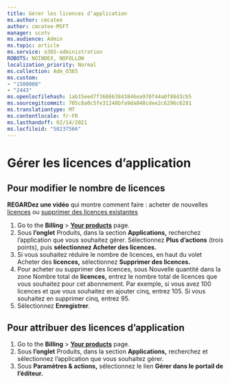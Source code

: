 ```yaml
---
title: Gérer les licences d’application
ms.author: cmcatee
author: cmcatee-MSFT
manager: scotv
ms.audience: Admin
ms.topic: article
ms.service: o365-administration
ROBOTS: NOINDEX, NOFOLLOW
localization_priority: Normal
ms.collection: Adm_O365
ms.custom:
- "1500008"
- "2443"
ms.openlocfilehash: 1ab15eed7f368663843846ea970f44a0f88d3cb5
ms.sourcegitcommit: 705c8a0c5fe31248bfa9da048cdee2c6296c6281
ms.translationtype: MT
ms.contentlocale: fr-FR
ms.lasthandoff: 02/14/2021
ms.locfileid: "50237566"
---
```

# <a name="manage-app-licenses"></a>Gérer les licences d’application

## <a name="to-change-license-quantity"></a>Pour modifier le nombre de licences

**REGARDez une vidéo** qui montre comment faire : acheter de nouvelles [licences](https://go.microsoft.com/fwlink/p/?linkid=2154857) ou [supprimer des licences existantes](https://go.microsoft.com/fwlink/p/?linkid=2154938)

1. Go to the **Billing**  >  **[Your products](https://go.microsoft.com/fwlink/p/?linkid=842054)** page.
2. Sous **l’onglet** Produits, dans la section **Applications,** recherchez l’application que vous souhaitez gérer. Sélectionnez **Plus d’actions** (trois points), puis **sélectionnez Acheter des licences.**
3. Si vous souhaitez réduire le nombre de licences, en haut du volet Acheter des **licences,** sélectionnez **Supprimer des licences.**
4. Pour acheter ou supprimer  des licences, sous Nouvelle quantité dans la zone Nombre total de **licences,** entrez le nombre total de licences que vous souhaitez pour cet abonnement. Par exemple, si vous avez 100 licences et que vous souhaitez en ajouter cinq, entrez 105. Si vous souhaitez en supprimer cinq, entrez 95.
5. Sélectionnez **Enregistrer**.

## <a name="to-assign-app-licenses"></a>Pour attribuer des licences d’application

1. Go to the **Billing**  >  **[Your products](https://go.microsoft.com/fwlink/p/?linkid=842054)** page.
2. Sous **l’onglet** Produits, dans la section **Applications,** recherchez et sélectionnez l’application que vous souhaitez gérer.
3. Sous **Paramètres & actions,** sélectionnez le lien **Gérer dans le portail de l’éditeur.**